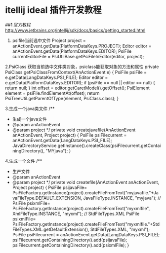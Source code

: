 # itellij ideal 插件开发教程

##1.官方教程
http://www.jetbrains.org/intellij/sdk/docs/basics/getting_started.html

1. psifile当前选中文件
 Project project = anActionEvent.getData(PlatformDataKeys.PROJECT); 
 Editor editor = anActionEvent.getData(PlatformDataKeys.EDITOR); 
 PsiFile currentEditorFile = PsiUtilBase.getPsiFileInEditor(editor, project);


2.PsiClass 获取当前选中文件类对象，psiclass能获取对象的方法和属性
private PsiClass getPsiClassFromContext(AnActionEvent e) {
    PsiFile psiFile = e.getData(LangDataKeys.PSI_FILE);
    Editor editor = e.getData(PlatformDataKeys.EDITOR);
   if (psiFile == null || editor == null) {
      return null;
   }
  int offset = editor.getCaretModel().getOffset();
    PsiElement element = psiFile.findElementAt(offset);
    return PsiTreeUtil.getParentOfType(element, PsiClass.class);
}



3.生成一个java类文件
/**
* 生成一个java文件
* @param anActionEvent
* @param project
*/
private void createjavafile(AnActionEvent anActionEvent, Project project)
{
PsiFile psiFilecurrent = anActionEvent.getData(LangDataKeys.PSI_FILE);
JavaDirectoryService.getInstance().createClass(psiFilecurrent.getContainingDirectory(), "MYjava");
}




4.生成一个文件
/**
* 生产文件
* @param anActionEvent
* @param project
*/
private void createfile(AnActionEvent anActionEvent, Project project) {
PsiFile psijavaFile= PsiFileFactory.getInstance(project).createFileFromText("myjavafile."+JavaFileType.DEFAULT_EXTENSION, JavaFileType.INSTANCE, "myjava");
// PsiFile psixmlFile= PsiFileFactory.getInstance(project).createFileFromText("myxmlfile", XmlFileType.INSTANCE, "myxml");
// StdFileTypes.XML
PsiFile psixmlFile= PsiFileFactory.getInstance(project).createFileFromText("myxmlfile."+StdFileTypes.XML.getDefaultExtension(), StdFileTypes.XML, "myxml");
PsiFile psiFilecurrent = anActionEvent.getData(LangDataKeys.PSI_FILE);
psiFilecurrent.getContainingDirectory().add(psijavaFile);
psiFilecurrent.getContainingDirectory().add(psixmlFile);
}





